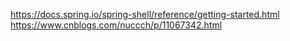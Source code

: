 https://docs.spring.io/spring-shell/reference/getting-started.html
https://www.cnblogs.com/nuccch/p/11067342.html
